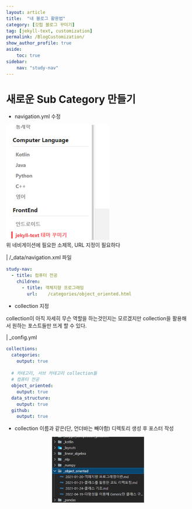```yaml
---
layout: article
title:  "내 블로그 활용법"
category: [깃헙 블로그 꾸미기]
tag: [jekyll-text, customization]
permalink: /BlogCustomization/
show_author_profile: true
aside:
    toc: true
sidebar:
    nav: "study-nav"
---
```


# 새로운 Sub Category 만들기

- navigation.yml 수정

<p align="center">
<div class="card">
  <div class="card__image">
    <img class="image" src="../images/20220421010005.png"/>
  </div>
  <div class="card__content">
    <div class="card__header">
      위 네비게이션에 필요한 소제목, URL 지정이 필요하다
    </div>
  </div>
</div>
</p>

| /_data/navigation.xml 파일

```yaml
study-nav:
  - title: 컴퓨터 전공
    children:
      - title: 객체지향 프로그래밍
        url:    /categories/object_oriented.html
```

- collection 지정

collection이 아직 자세히 무슨 역할을 하는것인지는 모르겠지만 collection을 활용해서 원하는 포스트들만 뜨게 할 수 있다.

| _config.yml

```yaml
collections:
  categories:
    output: true
  
  # 카테고리, 서브 카테고리 collection들
  # 컴퓨터 전공
  object_oriented:
    output: true
  data_structure:
    output: true
  github:
    output: true
```


- collection 이름과 같은(단, 언더바는 빼야함) 디렉토리 생성 후 포스터 작성
<p align="center">
    <img src="../images/20220421011557.png" width="50%">
</p>


